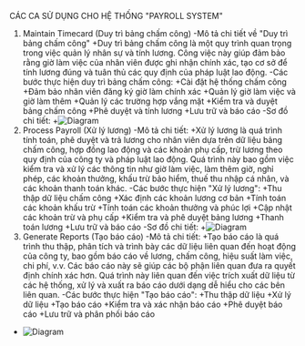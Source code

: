 CÁC CA SỬ DỤNG CHO HỆ THỐNG "PAYROLL SYSTEM"
1. Maintain Timecard (Duy trì bảng chấm công)
-Mô tả chi tiết về "Duy trì bảng chấm công"
+Duy trì bảng chấm công là một quy trình quan trọng trong việc quản lý nhân sự và tính lương. Công việc này giúp đảm bảo rằng giờ làm việc của nhân viên được ghi nhận chính xác, tạo cơ sở để tính lương đúng và tuân thủ các quy định của pháp luật lao động.
-Các bước thực hiện duy trì bảng chấm công:
+Cài đặt hệ thống chấm công
+Đảm bảo nhân viên đăng ký giờ làm chính xác
+Quản lý giờ làm việc và giờ làm thêm
+Quản lý các trường hợp vắng mặt
+Kiểm tra và duyệt bảng chấm công
+Phê duyệt và tính lương
+Lưu trữ và báo cáo
-Sơ đồ chi tiết:
+![Diagram](https://www.planttext.com/api/plantuml/png/Z9J1IiD048RlUOgX9mLz0I5Ih491ARND2yGa987i9gIRG8xYGJpsw46e5WyMIXK48Q5uMEbxx1Fu2iucLPgQbDp2yl__V3Cxc-_iiprYUiWYuYcwmVmGpaZW-ObbWJu2YmIAHPdB4cXrHNOBcYEoCRMXuuZqcK27lrEx9PMQIwoE7fh3PCGiycSw4Tazz54yfz1p-1E5eSZUSaTtK1sjyJbru6BrkdfSP_Vr9FGzRnsjgEewAdRvZ89He1WI1LHLGMOuFDu2WgDVv48NyudVJ1dgofO0BTs1b65N0L3P70DJP0lmN6maAX7bkETuVaE0XNgjJf9ZQXLE0tSTeXQAT0gnoAvt0rv6gAFWyINOA7d0hmd1-QBQQ4QsOMCEdv7QeKNOgu7bW_-MBP9Of0iK4v5-i6OG9STUpyQDkeF0uI_10U1oaVq6L8WYhuEvj1INmvr62Kw4mPLaj9lUtmvN0vwgMbzZFWMpYCt1QbTn9sdfNPMhrgvfgNGve2fnawkw4xmyOFcJzuedhoXjYvhoV_G3003__mC0)
3. Process Payroll (Xử lý lương)
-Mô tả chi tiết:
+Xử lý lương là quá trình tính toán, phê duyệt và trả lương cho nhân viên dựa trên dữ liệu bảng chấm công, hợp đồng lao động và các khoản phụ cấp, trừ lương theo quy định của công ty và pháp luật lao động. Quá trình này bao gồm việc kiểm tra và xử lý các thông tin như giờ làm việc, làm thêm giờ, nghỉ phép, các khoản thưởng, khấu trừ bảo hiểm, thuế thu nhập cá nhân, và các khoản thanh toán khác.
-Các bước thực hiện "Xử lý lương":
+Thu thập dữ liệu chấm công
+Xác định các khoản lương cơ bản
+Tính toán các khoản khấu trừ
+Tính toán các khoản thưởng và phúc lợi
+Cập nhật các khoản trừ và phụ cấp
+Kiểm tra và phê duyệt bảng lương
+Thanh toán lương
+Lưu trữ và báo cáo
-Sơ đồ chi tiết:
+![Diagram](https://www.planttext.com/api/plantuml/png/Z5InQkD04Etr5KFgv0S2FaBC4SC54n8NQUMrq0fBAoEl0YgF52bIkKmHpefnayCa1rTvYnHh_1_x1VSBDxjhox9aWIi9TjwRzzxCxZ_nTJ7cRiBJA7HSmkC4laUZCCuy3zmnUD78yHWFU0OdRQgMymZQyY_peQF44_Ie4XFcd-ZANX1vRJSPt6LZxaK5w5A95xX1v891byet1dTA_368pcrHLMQ3dbmm2jVhptM-uRvnioGEmmfrrzTq7JdTL5swREWuhHOIfS1ron4CbFY0C43w58ZLJup-Lij1Rt3shI8Spk5AYKM01AQE1mnynBz2AASHF6WgubGmoDAvHMGxHGJ1BisDZS1xcHDOJPHuHgEXDGfadKDVBMTCQqCw9DtplSzVHpt8AOmmmhcjSFR11zXipZKY6w4vux7C6Uf6jKCQcov3xGNZJPJuhOKUsKKpnq0nZyVe5BDDrV9BVu3PEM4F_CLv7alOB6f8yQXcWjFrfnA_qAZDIIu9X4hCWgFIBYr3GNHQPZbMTWDQg_rXma4JxbRYEmpI33U8sy7unQmQ9PSuzY5rVTM5hRHOJUGC-2x0pSLoYq1hMlJrEtHx2DKc7banhQqa0q2WleSePLl6qSFFNPNkYs-1dUw7YQOlyrWlG7nm0QqnirLckNXPp46NErSDRAN-bLYT2uyDzDFv7m00__y30000)
4. Generate Reports (Tạo báo cáo)
-Mô tả chi tiết:
+Tạo báo cáo là quá trình thu thập, phân tích và trình bày các dữ liệu liên quan đến hoạt động của công ty, bao gồm báo cáo về lương, chấm công, hiệu suất làm việc, chi phí, v.v. Các báo cáo này sẽ giúp các bộ phận liên quan đưa ra quyết định chính xác hơn. Quá trình này liên quan đến việc trích xuất dữ liệu từ các hệ thống, xử lý và xuất ra báo cáo dưới dạng dễ hiểu cho các bên liên quan.
-Các bước thực hiện "Tạo báo cáo":
+Thu thập dữ liệu
+Xử lý dữ liệu
+Tạo báo cáo
+Kiểm tra và xác nhận báo cáo
+Phê duyệt báo cáo
+Lưu trữ và phân phối báo cáo
+ ![Diagram](https://www.planttext.com/api/plantuml/png/V9InRjim48PtFiN1S_C21Xm4rb03SGhNqP2LeGLBW4GfD5LKSuVE6RlL2Om21OmcG2OJHWO6UGy-GLwXHr9k947kGWs-_x_l_iFvJJsVhIGLiinIGfdC1Gp6Hls0MMnsMmwVOdt7uTAenm7G5KpcXwBFfTdTSvZglVlXWdAwZ0I9k4na1OE9KTyXZ8swvKi8q6kJGQ2V-D9LXqaM1LGiBgkLZB9-KQYtF8RfwyFhkbRDQ2NoDEs8d2i4HcqWDBjr3cEDJu2F4ysZ8XSopFEKaD48tKkGThG25aRzWJJ1dYMCHcGoXvFJ3XaCOOheLQkM-McOxKiwzUY0FaC81QPpN5KtQmtKsqkw458V0cdN7-_LLjcnhupQGght_KE_PuHsGObnCYGfZlB35_tpdtr3tBNoAvIvNdCd-Tf3uRVY5dTj5yViWsJ_i-rKroGVsXct3Hf9fIXF6lANMtqFqdewbdF4-fQ15DGpwpK3xe-X1UYZSxuDYO-UnUxZjCoeN_HTMklgUq7nHmobYSFY76xySM5Kv51uw3MBzMzOb1Lc9nkkbXnl1NSlRBQMl72dMzXpIlhGMvasjCTHPxsEX9n5V67_F_u2003__mC0)
